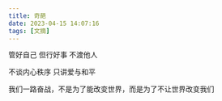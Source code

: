 ```yaml
---
title: 奇葩
date: 2023-04-15 14:07:16
tags: [文摘]
---
```


管好自己 但行好事 不渡他人

不谈内心秩序 只讲爱与和平

我们一路奋战，不是为了能改变世界，而是为了不让世界改变我们